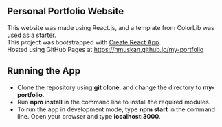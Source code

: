 ## Personal Portfolio Website
This website was made using React.js, and a template from ColorLib was used as a starter.<br>
This project was bootstrapped with [Create React App](https://github.com/facebook/create-react-app). <br>
Hosted using GitHub Pages at https://hmuskan.github.io/my-portfolio

## Running the App
<ul>
  <li>Clone the repository using <b>git clone</b>, and change the directory to <b>my-portfolio</b>. </li>
  <li>Run <b>npm install</b> in the command line to install the required modules.</li>
  <li>To run the app in development mode, type <b>npm start</b> in the command line. Open your browser and type <b>localhost:3000</b>.</li>
</ul>




